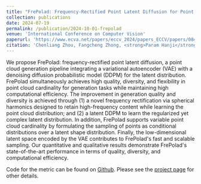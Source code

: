 ```yaml
---
title: "FrePolad: Frequency-Rectified Point Latent Diffusion for Point Cloud Generation"
collection: publications
date: 2024-07-19
permalink: /publication/2024-10-01-frepolad
venue: 'International Conference on Computer Vision'
paperurl: 'https://www.ecva.net/papers/eccv_2024/papers_ECCV/papers/08460.pdf'
citation: 'Chenliang Zhou, Fangcheng Zhong,	<strong>Param Hanji</strong>, Zhilin Guo, Kyle Fogarty, Alejandro Sztrajman, Hongyun Gao and Cengiz Oztireli. &quot;FrePolad: Frequency-Rectified Point Latent Diffusion for Point Cloud Generation.&quot; In <i>Proceedings of the International Conference on Computer Vision (ICCV)</i>. 2024.'
---
```


We propose FrePolad: frequency-rectified point latent diffusion, a point cloud generation pipeline integrating a variational autoencoder (VAE) with a denoising diffusion probabilistic model (DDPM) for the latent distribution. FrePolad simultaneously achieves high quality, diversity, and flexibility in point cloud cardinality for generation tasks while maintaining high computational efficiency. The improvement in generation quality and diversity is achieved through (1) a novel frequency rectification via spherical harmonics designed to retain high-frequency content while learning the point cloud distribution; and (2) a latent DDPM to learn the regularized yet complex latent distribution. In addition, FrePolad supports variable point cloud cardinality by formulating the sampling of points as conditional distributions over a latent shape distribution. Finally, the low-dimensional latent space encoded by the VAE contributes to FrePolad's fast and scalable sampling. Our quantitative and qualitative results demonstrate FrePolad's state-of-the-art performance in terms of quality, diversity, and computational efficiency.

Code for the metric can be found on [Github](https://github.com/Chenliang-Zhou/FrePolad). Please see the [project page](https://chenliang-zhou.github.io/FrePolad/) for other details.
